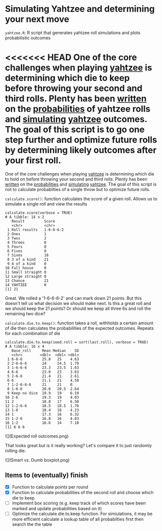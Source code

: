 # Simulating Yahtzee and determining your next move
`yahtzee.R`: R script that generates yahtzee roll simulations and plots probabilistic outcomes


<<<<<<< HEAD
One of the core challenges when playing [yahtzee](https://en.wikipedia.org/wiki/Yahtzee) is determining which die to keep before throwing your second and third rolls. Plenty has been [written](http://mathworld.wolfram.com/Yahtzee.html) on the [probabilities](https://www.thoughtco.com/probability-of-rolling-a-yahtzee-3126593) of yahtzee rolls and [simulating](http://galsterhome.com/stats/Tutorial/SAS19.htm) [yahtzee](https://www.reddit.com/r/dataisbeautiful/comments/8vgxwl/simulating_10000_yahtzee_dice_throws_how_many/) outcomes. The goal of this script is to go one step further and optimize future rolls by determining likely outcomes after your first roll.
=======
One of the core challenges when playing [yahtzee](https://en.wikipedia.org/wiki/Yahtzee) is determining which die to hold on before throwing your second and third rolls. Plenty has been [written](http://mathworld.wolfram.com/Yahtzee.html) on the [probabilities](https://www.thoughtco.com/probability-of-rolling-a-yahtzee-3126593) and [simulating](http://galsterhome.com/stats/Tutorial/SAS19.htm) [yahtzee](https://www.reddit.com/r/dataisbeautiful/comments/8vgxwl/simulating_10000_yahtzee_dice_throws_how_many/). The goal of this script is not to calculate probabilties of a single throw but to optimize future rolls.


`calculate.score()`: function calculates the score of a given roll. Allows us to simulate a single roll and view the results
```
calculate.score(verbose = TRUE)
# A tibble: 14 x 2
   Result         Score    
   <chr>          <chr>    
 1 Roll results   1-6-6-6-2
 2 Ones           1        
 3 Twos           2        
 4 Threes         0        
 5 Fours          0        
 6 Fives          0        
 7 Sixes          18       
 8 3 of a kind    21       
 9 4 of a kind    0        
10 Full house     0        
11 Small straight 0        
12 Large straight 0        
13 Chance         21       
14 YAHTZEE        0        
[1] 21
```

Great. We rolled a '1-6-6-6-2' and can mark down 21 points. But this doesn't tell us what decision we should make next. Is this a great roll and we should keep the 21 points? Or should we keep all three 6s and roll the remaining two dice?

`calculate.die.to.keep()`: function takes a roll, withholds a certain amount of die then calculates the probabilities of the expected outcomes. Repeats for each combination of die

```
calculate.die.to.keep(seed.roll = sort(last.roll), verbose = TRUE)
# A tibble: 16 x 4
   Base_roll     Mean Median    SD
   <chr>        <dbl>  <dbl> <dbl>
 1 6-6-6         25.8   25    4.63
 2 2-6-6-6       24     24.5  1.79
 3 1-6-6-6       23.3   23.5  1.63
 4 6-6           23.0   23    3.63
 5 2-6-6         21.4   21    2.61
 6 6             21.1   21    4.58
 7 1-2-6-6-6     21     21    0   
 8 1-6-6         20.6   20.5  2.64
 9 Keep no dice  19.9   19    6.19
10 2-6           19.3   19    4.03
11 2             18.8   17    6.50
12 1-2-6-6       18.5   18.5  1.76
13 1-6           18.4   18    4.23
14 1             17.3   16    6.32
15 1-2-6         16.8   16    4.03
16 1-2           16.6   14    7.18
[1] 6 6 6
```

![](Expected roll outcomes.png)

That looks great but is it really working? Let's compare it to just randomly rolling die.

![](Smart vs. Dumb boxplot.png)


## Items to (eventually) finish
- [x] Function to calculate points per round
- [x] Function to calculate probabilities of the second roll and choose which die to keep
- [ ] Implement box scoring (e.g. keep track of which scores have been marked and update probabilities based on it)
- [ ] Optimize the calculate.die.to.keep function. For simiulations, it may be more efficient calculate a lookup table of all probabilties first then search the the table
